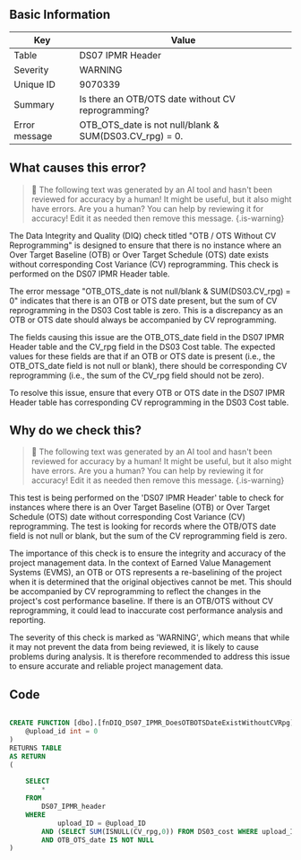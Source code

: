 ## Basic Information
| Key         | Value          |
|-------------|----------------|
| Table       | DS07 IPMR Header |
| Severity    | WARNING |
| Unique ID   | 9070339   |
| Summary     | Is there an OTB/OTS date without CV reprogramming? |
| Error message | OTB_OTS_date is not null/blank & SUM(DS03.CV_rpg) = 0. |

## What causes this error?

> :robot: The following text was generated by an AI tool and hasn't been reviewed for accuracy by a human! It might be useful, but it also might have errors. Are you a human? You can help by reviewing it for accuracy! Edit it as needed then remove this message.
{.is-warning}

The Data Integrity and Quality (DIQ) check titled "OTB / OTS Without CV Reprogramming" is designed to ensure that there is no instance where an Over Target Baseline (OTB) or Over Target Schedule (OTS) date exists without corresponding Cost Variance (CV) reprogramming. This check is performed on the DS07 IPMR Header table.

The error message "OTB_OTS_date is not null/blank & SUM(DS03.CV_rpg) = 0" indicates that there is an OTB or OTS date present, but the sum of CV reprogramming in the DS03 Cost table is zero. This is a discrepancy as an OTB or OTS date should always be accompanied by CV reprogramming.

The fields causing this issue are the OTB_OTS_date field in the DS07 IPMR Header table and the CV_rpg field in the DS03 Cost table. The expected values for these fields are that if an OTB or OTS date is present (i.e., the OTB_OTS_date field is not null or blank), there should be corresponding CV reprogramming (i.e., the sum of the CV_rpg field should not be zero).

To resolve this issue, ensure that every OTB or OTS date in the DS07 IPMR Header table has corresponding CV reprogramming in the DS03 Cost table.
## Why do we check this?

> :robot: The following text was generated by an AI tool and hasn't been reviewed for accuracy by a human! It might be useful, but it also might have errors. Are you a human? You can help by reviewing it for accuracy! Edit it as needed then remove this message.
{.is-warning}

This test is being performed on the 'DS07 IPMR Header' table to check for instances where there is an Over Target Baseline (OTB) or Over Target Schedule (OTS) date without corresponding Cost Variance (CV) reprogramming. The test is looking for records where the OTB/OTS date field is not null or blank, but the sum of the CV reprogramming field is zero.

The importance of this check is to ensure the integrity and accuracy of the project management data. In the context of Earned Value Management Systems (EVMS), an OTB or OTS represents a re-baselining of the project when it is determined that the original objectives cannot be met. This should be accompanied by CV reprogramming to reflect the changes in the project's cost performance baseline. If there is an OTB/OTS without CV reprogramming, it could lead to inaccurate cost performance analysis and reporting.

The severity of this check is marked as 'WARNING', which means that while it may not prevent the data from being reviewed, it is likely to cause problems during analysis. It is therefore recommended to address this issue to ensure accurate and reliable project management data.
## Code

```sql

CREATE FUNCTION [dbo].[fnDIQ_DS07_IPMR_DoesOTBOTSDateExistWithoutCVRpg] (
	@upload_id int = 0
)
RETURNS TABLE
AS RETURN
(
	
	SELECT 
		*
	FROM
		DS07_IPMR_header
	WHERE
			upload_ID = @upload_ID
		AND (SELECT SUM(ISNULL(CV_rpg,0)) FROM DS03_cost WHERE upload_ID = @upload_ID) = 0
		AND OTB_OTS_date IS NOT NULL
)
```
